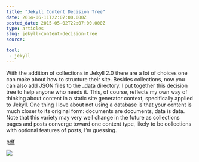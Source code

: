 ```yaml
---
title: "Jekyll Content Decision Tree"
date: 2014-06-11T22:07:00.000Z
posted_date: 2015-05-02T22:07:00.000Z
type: articles
slug: jekyll-content-decision-tree
source:

tool:
 - jekyll
---
```

With the addition of collections in Jekyll 2.0 there are a lot of choices one can make about how to structure their site. Besides collections, now you can also add JSON files to the _data directory. I put together this decision tree to help anyone who needs it. This, of course, reflects my own way of thinking about content in a static site generator context, specifically applied to Jekyll. One thing I love about not using a database is that your content is much closer to its original form: documents are documents, data is data. Note that this variety may very well change in the future as collections pages and posts converge toward one content type, likely to be collections with optional features of posts, I’m guessing.

[pdf](http://www.thenewdynamic.com/assets/files/jekyll-content-140611_v1.pdf)

![](/webhook-uploads/1430604406205_jekyll-content-140611_v1.png)

